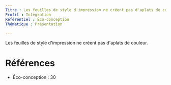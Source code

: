 ```yaml
---
Titre : Les feuilles de style d'impression ne créent pas d'aplats de couleur.
Profil : Intégration
Référentiel : Éco-conception
Thématique : Présentation

---
```


Les feuilles de style d'impression ne créent pas d'aplats de couleur.

# Références

*   Éco-conception : 30
